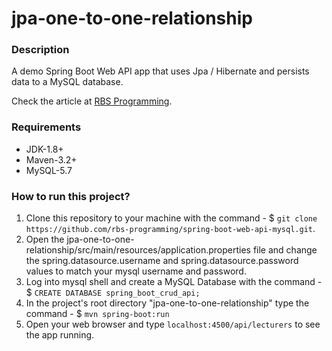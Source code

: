 # jpa-one-to-one-relationship

### Description
A demo Spring Boot Web API app that uses Jpa / Hibernate and persists data to a MySQL database.

Check the article at [RBS Programming](https://www.rbsprogramming.com/articles/spring-boot-web-api-mysql).  

### Requirements
* JDK-1.8+
* Maven-3.2+
* MySQL-5.7

### How to run this project?
1. Clone this repository to your machine with the command - $ `git clone https://github.com/rbs-programming/spring-boot-web-api-mysql.git`.
1. Open the jpa-one-to-one-relationship/src/main/resources/application.properties file and change the spring.datasource.username and spring.datasource.password values to match your mysql username and password.
1. Log into mysql shell and create a MySQL Database with the command - $ `CREATE DATABASE spring_boot_crud_api;`
1. In the project's root directory "jpa-one-to-one-relationship" type the command - $ `mvn spring-boot:run`
1. Open your web browser and type `localhost:4500/api/lecturers` to see the app running.

